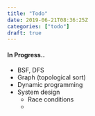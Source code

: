 ```yaml
---
title: "Todo"
date: 2019-06-21T08:36:25Z
categories: ["todo"]
draft: true
---
```


#### **In Progress..**

* BSF, DFS
* Graph (topological sort)
* Dynamic programming
* System design
	* Race conditions
	* 
